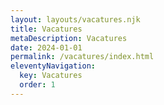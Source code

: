 ```yaml
---
layout: layouts/vacatures.njk
title: Vacatures
metaDescription: Vacatures
date: 2024-01-01
permalink: /vacatures/index.html
eleventyNavigation:
  key: Vacatures
  order: 1
---
```

